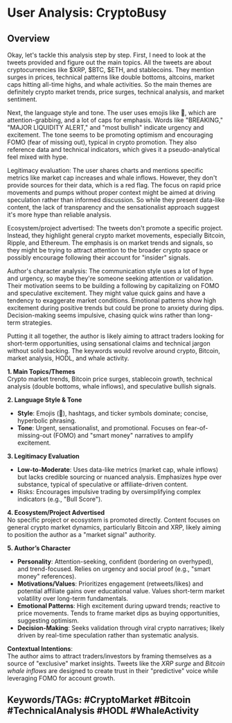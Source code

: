 # User Analysis: CryptoBusy

## Overview

<think>
Okay, let's tackle this analysis step by step. First, I need to look at the tweets provided and figure out the main topics. All the tweets are about cryptocurrencies like $XRP, $BTC, $ETH, and stablecoins. They mention surges in prices, technical patterns like double bottoms, altcoins, market caps hitting all-time highs, and whale activities. So the main themes are definitely crypto market trends, price surges, technical analysis, and market sentiment.

Next, the language style and tone. The user uses emojis like 🚨, which are attention-grabbing, and a lot of caps for emphasis. Words like "BREAKING," "MAJOR LIQUIDITY ALERT," and "most bullish" indicate urgency and excitement. The tone seems to be promoting optimism and encouraging FOMO (fear of missing out), typical in crypto promotion. They also reference data and technical indicators, which gives it a pseudo-analytical feel mixed with hype.

Legitimacy evaluation: The user shares charts and mentions specific metrics like market cap increases and whale inflows. However, they don't provide sources for their data, which is a red flag. The focus on rapid price movements and pumps without proper context might be aimed at driving speculation rather than informed discussion. So while they present data-like content, the lack of transparency and the sensationalist approach suggest it's more hype than reliable analysis.

Ecosystem/project advertised: The tweets don't promote a specific project. Instead, they highlight general crypto market movements, especially Bitcoin, Ripple, and Ethereum. The emphasis is on market trends and signals, so they might be trying to attract attention to the broader crypto space or possibly encourage following their account for "insider" signals.

Author's character analysis: The communication style uses a lot of hype and urgency, so maybe they're someone seeking attention or validation. Their motivation seems to be building a following by capitalizing on FOMO and speculative excitement. They might value quick gains and have a tendency to exaggerate market conditions. Emotional patterns show high excitement during positive trends but could be prone to anxiety during dips. Decision-making seems impulsive, chasing quick wins rather than long-term strategies.

Putting it all together, the author is likely aiming to attract traders looking for short-term opportunities, using sensational claims and technical jargon without solid backing. The keywords would revolve around crypto, Bitcoin, market analysis, HODL, and whale activity.
</think>

**1. Main Topics/Themes**  
Crypto market trends, Bitcoin price surges, stablecoin growth, technical analysis (double bottoms, whale inflows), and speculative bullish signals.  

**2. Language Style & Tone**  
- **Style**: Emojis (🚨), hashtags, and ticker symbols dominate; concise, hyperbolic phrasing.  
- **Tone**: Urgent, sensationalist, and promotional. Focuses on fear-of-missing-out (FOMO) and "smart money" narratives to amplify excitement.  

**3. Legitimacy Evaluation**  
- **Low-to-Moderate**: Uses data-like metrics (market cap, whale inflows) but lacks credible sourcing or nuanced analysis. Emphasizes hype over substance, typical of speculative or affiliate-driven content.  
- Risks: Encourages impulsive trading by oversimplifying complex indicators (e.g., "Bull Score").  

**4. Ecosystem/Project Advertised**  
No specific project or ecosystem is promoted directly. Content focuses on general crypto market dynamics, particularly Bitcoin and XRP, likely aiming to position the author as a "market signal" authority.  

**5. Author’s Character**  
- **Personality**: Attention-seeking, confident (bordering on overhyped), and trend-focused. Relies on urgency and social proof (e.g., "smart money" references).  
- **Motivations/Values**: Prioritizes engagement (retweets/likes) and potential affiliate gains over educational value. Values short-term market volatility over long-term fundamentals.  
- **Emotional Patterns**: High excitement during upward trends; reactive to price movements. Tends to frame market dips as buying opportunities, suggesting optimism.  
- **Decision-Making**: Seeks validation through viral crypto narratives; likely driven by real-time speculation rather than systematic analysis.  

**Contextual Intentions**:  
The author aims to attract traders/investors by framing themselves as a source of "exclusive" market insights. Tweets like the *XRP surge* and *Bitcoin whale inflows* are designed to create trust in their "predictive" voice while leveraging FOMO for account growth.  

**Keywords/TAGs**: #CryptoMarket #Bitcoin #TechnicalAnalysis #HODL #WhaleActivity
---
